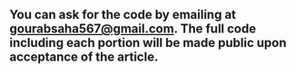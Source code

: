 ## You can ask for the code by emailing at gourabsaha567@gmail.com. The full code including each portion will be made public upon acceptance of the article. 

